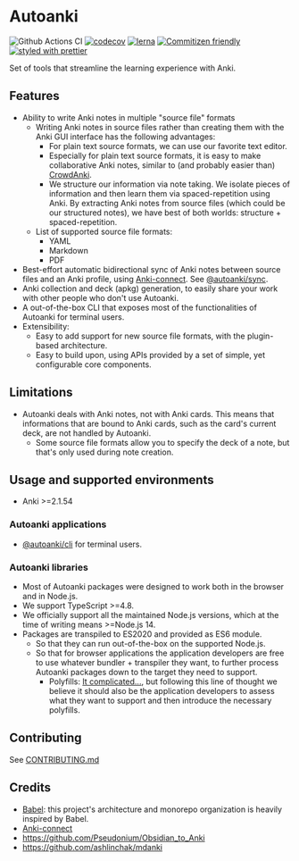 # Autoanki

![Github Actions CI](https://github.com/chenlijun99/autoanki/workflows/CI%20pipeline/badge.svg?branch=main)
[![codecov](https://codecov.io/gh/chenlijun99/autoanki/branch/main/graph/badge.svg?token=T6YMIDGJYO)](https://codecov.io/gh/chenlijun99/autoanki)
[![lerna](https://img.shields.io/badge/maintained%20with-lerna-cc00ff.svg)](https://lerna.js.org/)
[![Commitizen friendly](https://img.shields.io/badge/commitizen-friendly-brightgreen.svg)](http://commitizen.github.io/cz-cli/)
[![styled with prettier](https://img.shields.io/badge/styled_with-prettier-ff69b4.svg)](https://github.com/prettier/prettier)

Set of tools that streamline the learning experience with Anki.

## Features

- Ability to write Anki notes in multiple "source file" formats
  - Writing Anki notes in source files rather than creating them with the Anki GUI interface has the following advantages:
    - For plain text source formats, we can use our favorite text editor.
    - Especially for plain text source formats, it is easy to make collaborative Anki notes, similar to (and probably easier than) [CrowdAnki](https://github.com/Stvad/CrowdAnki).
    - We structure our information via note taking. We isolate pieces of information and then learn them via spaced-repetition using Anki. By extracting Anki notes from source files (which could be our structured notes), we have best of both worlds: structure + spaced-repetition.
  - List of supported source file formats:
    - YAML
    - Markdown
    - PDF
- Best-effort automatic bidirectional sync of Anki notes between source files and an Anki profile, using [Anki-connect](https://github.com/FooSoft/anki-connect). See [@autoanki/sync](./packages/autoanki-sync).
- Anki collection and deck (apkg) generation, to easily share your work with other people who don't use Autoanki.
- A out-of-the-box CLI that exposes most of the functionalities of Autoanki for terminal users.
- Extensibility:
  - Easy to add support for new source file formats, with the plugin-based architecture.
  - Easy to build upon, using APIs provided by a set of simple, yet configurable core components.

## Limitations

- Autoanki deals with Anki notes, not with Anki cards. This means that informations that are bound to Anki cards, such as the card's current deck, are not handled by Autoanki.
  - Some source file formats allow you to specify the deck of a note, but that's only used during note creation.

## Usage and supported environments

- Anki >=2.1.54

### Autoanki applications

- [@autoanki/cli](./packages/autoanki-cli) for terminal users.

### Autoanki libraries

- Most of Autoanki packages were designed to work both in the browser and in Node.js.
- We support TypeScript >=4.8.
- We officially support all the maintained Node.js versions, which at the time of writing means >=Node.js 14.
- Packages are transpiled to ES2020 and provided as ES6 module.
  - So that they can run out-of-the-box on the supported Node.js.
  - So that for browser applications the application developers are free to use whatever bundler + transpiler they want, to further process Autoanki packages down to the target they need to support.
    - Polyfills: [It complicated...](https://github.com/w3ctag/polyfills/issues/6), but following this line of thought we believe it should also be the application developers to assess what they want to support and then introduce the necessary polyfills.

## Contributing

See [CONTRIBUTING.md](./CONTRIBUTING.md)

## Credits

- [Babel](https://github.com/babel/babel): this project's architecture and monorepo organization is heavily inspired by Babel.
- [Anki-connect](https://foosoft.net/projects/anki-connect/)
- https://github.com/Pseudonium/Obsidian_to_Anki
- https://github.com/ashlinchak/mdanki
